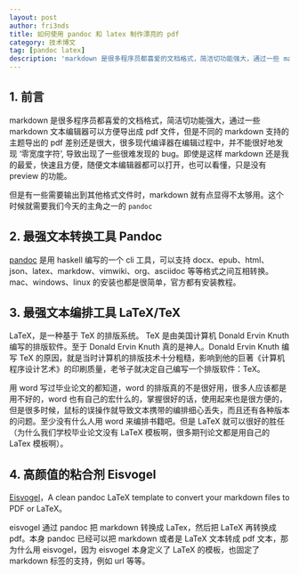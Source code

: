 ```yaml
---
layout: post
author: fri3nds
title: 如何使用 pandoc 和 latex 制作漂亮的 pdf
category: 技术博文
tag: [pandoc latex]
description: 'markdown 是很多程序员都喜爱的文档格式，简洁切功能强大，通过一些 markdown 文本编辑器可以方便导出成 pdf 文件，但是不同的 markdown 支持的主题导出的 pdf 差别还是很大，很多现代编译器在编辑过程中，并不能很好地发现 ‘零宽度字符’, 导致出现了一些很难发现的 bug。'
---
```


## 1. 前言

markdown 是很多程序员都喜爱的文档格式，简洁切功能强大，通过一些 markdown 文本编辑器可以方便导出成 pdf 文件，但是不同的 markdown 支持的主题导出的 pdf 差别还是很大，很多现代编译器在编辑过程中，并不能很好地发现 ‘零宽度字符’, 导致出现了一些很难发现的 bug。即使是这样 markdown 还是我的最爱，快速且方便，随便文本编辑器都可以打开，也可以看懂，只是没有 preview 的功能。

但是有一些需要输出到其他格式文件时，markdown 就有点显得不太够用。这个时候就需要我们今天的主角之一的 `pandoc`

## 2. 最强文本转换工具 Pandoc

[pandoc](https://pandoc.org/) 是用 haskell 编写的一个 cli 工具，可以支持 docx、epub、html、json、latex、markdow、vimwiki、org、asciidoc 等等格式之间互相转换。mac、windows、linux 的安装也都是很简单，官方都有安装教程。

## 3. 最强文本编排工具 LaTeX/TeX

LaTeX，是一种基于 TeX 的排版系统。 TeX 是由美国计算机 Donald Ervin Knuth 编写的排版软件。至于 Donald Ervin Knuth 真的是神人。Donald Ervin Knuth 编写 TeX 的原因，就是当时计算机的排版技术十分粗糙，影响到他的巨著《计算机程序设计艺术》的印刷质量，老爷子就决定自己编写一个排版软件：TeX。

用 word 写过毕业论文的都知道，word 的排版真的不是很好用，很多人应该都是用不好的，word 也有自己的宏什么的，掌握很好的话，使用起来也是很方便的，但是很多时候，鼠标的误操作就导致文本携带的编排细心丢失，而且还有各种版本的问题。至少没有什么人用 word 来编排书籍吧。但是 LaTeX 就可以很好的胜任（为什么我们学校毕业论文没有 LaTeX 模板啊，很多期刊论文都是用自己的 LaTex 模板啊）。

## 4. 高颜值的粘合剂 Eisvogel

[Eisvogel](https://github.com/Wandmalfarbe/pandoc-latex-template)，A clean pandoc LaTeX template to convert your markdown files to PDF or LaTeX。

eisvogel 通过 pandoc 把 markdown 转换成 LaTex，然后把 LaTeX 再转换成 pdf。本身 pandoc 已经可以把 markdown 或者是 LaTeX 文本转成 pdf 文本，那为什么用 eisvogel，因为 eisvogel
本身定义了 LaTeX 的模板，也固定了 markdown 标签的支持，例如 url 等等。
